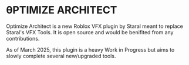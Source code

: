 # θPTIMIZE ARCHITECT
<p>Optimize Architect is a new Roblox VFX plugin by Staral meant to replace Staral's VFX Tools. 
It is open source and would be benifited from any contributions.</p>
<p>As of March 2025, this plugin is a heavy Work in Progress but aims to slowly complete
several new/upgraded tools.</p>
